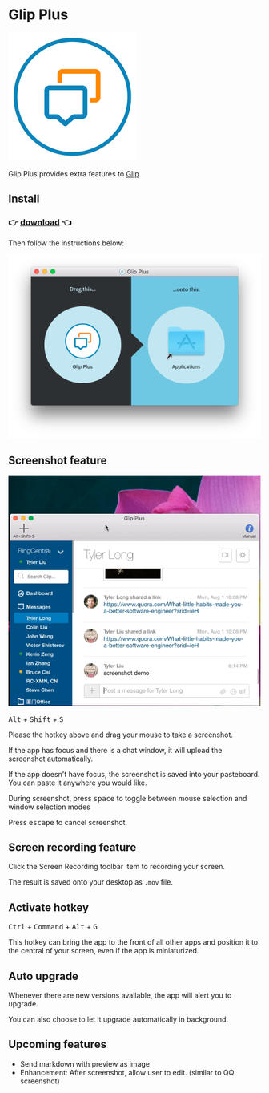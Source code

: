 # Glip Plus

![Glip Plus](images/icon.png)

Glip Plus provides extra features to [Glip](https://glip.com).



## Install

### :point_right: [download](https://tylerlong.github.io/glip-plus-dist/releases/Glip-Plus-0.2.0.dmg) :point_left:

Then follow the instructions below:

![install](images/install.png)



## Screenshot feature

![screenshot](images/screenshot.gif)

<kbd>Alt</kbd> + <kbd>Shift</kbd> + <kbd>S</kbd>

Please the hotkey above and drag your mouse to take a screenshot.

If the app has focus and there is a chat window, it will upload the screenshot automatically.

If the app doesn't have focus, the screenshot is saved into your pasteboard. You can paste it anywhere you would like.

During screenshot, press <kbd>space</kbd> to toggle between mouse selection and window selection modes

Press <kbd>escape</kbd> to cancel screenshot.



## Screen recording feature

Click the Screen Recording toolbar item to recording your screen.

The result is saved onto your desktop as `.mov` file.



## Activate hotkey

<kbd>Ctrl</kbd> + <kbd>Command</kbd> + <kbd>Alt</kbd> + <kbd>G</kbd>

This hotkey can bring the app to the front of all other apps and position it to the central of your screen, even if the app is miniaturized.



## Auto upgrade

Whenever there are new versions available, the app will alert you to upgrade.

You can also choose to let it upgrade automatically in background.



## Upcoming features

- Send markdown with preview as image
- Enhancement: After screenshot, allow user to edit. (similar to QQ screenshot)
